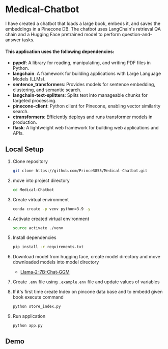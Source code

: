 # Medical-Chatbot
I have created a chatbot that loads a large book, embeds it, and saves the embeddings in a Pinecone DB. The chatbot uses LangChain's retrieval QA chain and a Hugging Face pretrained model to perform question-and-answer tasks.

#### This application uses the following dependencies:

- **pypdf**: A library for reading, manipulating, and writing PDF files in Python.
- **langchain**: A framework for building applications with Large Language Models (LLMs).
- **sentence_transformers**: Provides models for sentence embedding, clustering, and semantic search.
- **langchain-text-splitters**: Splits text into manageable chunks for targeted processing.
- **pinecone-client**: Python client for Pinecone, enabling vector similarity search.
- **ctransformers**: Efficiently deploys and runs transformer models in production.
- **flask**: A lightweight web framework for building web applications and APIs.

## Local Setup

1. Clone repository
    ```bash
    git clone https://github.com/Prince3855/Medical-Chatbot.git
    ```

2. move into project directory
    ```bash
    cd Medical-Chatbot
    ```

3. Create virtual environment
    ```bash
    conda create -p venv python=3.9 -y
    ```

4. Activate created virtual environment
    ```bash
    source activate ./venv
    ```

5. Install dependencies
    ```bash
    pip install -r requirements.txt
    ```

6. Download model from hugging face, create model directory and move downloaded models into model directory
    - [Llama-2-7B-Chat-GGM](https://huggingface.co/TheBloke/Llama-2-7B-Chat-GGML/resolve/main/llama-2-7b-chat.ggmlv3.q4_0.bin?download=true)

7. Create `.env` file using `.example.env` file and update values of variables

8. If it's first time create Index on pincone data base and to embedd given book execute command
    ```bash
    python store_index.py
    ```

9. Run application
    ```bash
    python app.py
    ```

## Demo

